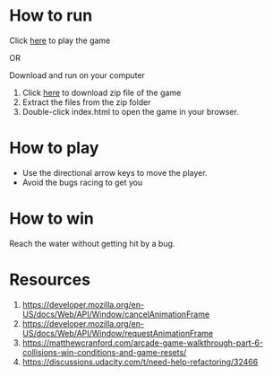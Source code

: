 How to run
===============================

Click [here](https://whitenl.github.io/arcade-game/) to play the game

OR

Download and run on your computer
1. Click [here](https://github.com/whitenl/arcade-game/archive/master.zip) to download zip file of the game
2. Extract the files from the zip folder
3. Double-click index.html to open the game in your browser.

How to play
===============================

* Use the directional arrow keys to move the player.
* Avoid the bugs racing to get you

How to win
===============================

Reach the water without getting hit by a bug.

Resources
===============================

1.	https://developer.mozilla.org/en-US/docs/Web/API/Window/cancelAnimationFrame
2.	https://developer.mozilla.org/en-US/docs/Web/API/Window/requestAnimationFrame
3.	https://matthewcranford.com/arcade-game-walkthrough-part-6-collisions-win-conditions-and-game-resets/
4.	https://discussions.udacity.com/t/need-help-refactoring/32466
